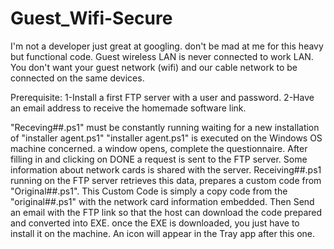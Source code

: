 # Guest_Wifi-Secure
I'm not a developer just great at googling. don't be mad at me for this heavy but functional code.
Guest wireless LAN is never connected to work LAN.
You don't want your guest network (wifi) and our cable network to be connected on the same devices.

Prerequisite:
1-Install a first FTP server with a user and password.
2-Have an email address to receive the homemade software link.

"Receving##.ps1" must be constantly running waiting for a new installation of "installer agent.ps1"
"installer agent.ps1" is executed on the Windows OS machine concerned. a window opens, complete the questionnaire. After filling in and clicking on DONE a request is sent to the FTP server. Some information about network cards is shared with the server.
Receiving##.ps1 running on the FTP server retrieves this data, prepares a custom code from "Original##.ps1". This Custom Code is simply a copy code from the "original##.ps1" with the network card information embedded.
Then Send an email with the FTP link so that the host can download the code prepared and converted into EXE.
once the EXE is downloaded, you just have to install it on the machine. An icon will appear in the Tray app after this one.
